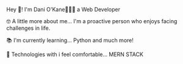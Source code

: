 Hey 👋! I'm Dani O'Kane👨🏻‍💻
    a Web Developer

🤓 A little more about me...
    I'm a proactive person who enjoys facing challenges in life. 

📚 I'm currently learning...
    Python and much more!

🚀 Technologies with i feel comfortable...
    MERN STACK   
  
